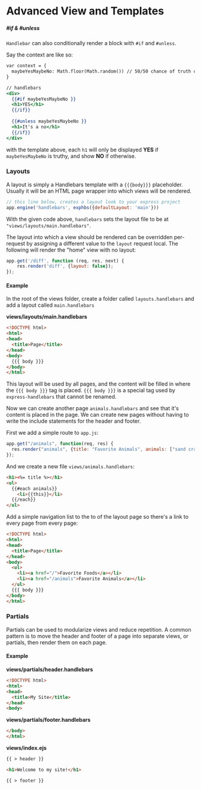 # Advanced View and Templates


##### #if & #unless
`Handlebar` can also conditionally render a block with `#if` and `#unless`. 

Say the context are like so:

```handlebars
var context = {
  maybeYesMaybeNo: Math.floor(Math.random()) // 50/50 chance of truth or false
}

// handlebars
<div>
  {{#if maybeYesMaybeNo }} 
  <h1>YES</h1>
  {{/if}}
  
  {{#unless maybeYesMaybeNo }} 
  <h1>It's a no</h1>
  {{/if}}
</div>
```
with the template above, each `h1` will only be displayed **YES** if `maybeYesMaybeNo` is truthy, and show **NO** if otherwise.

### Layouts

A layout is simply a Handlebars template with a `{{{body}}}` placeholder. Usually it will be an HTML page wrapper into which views will be rendered. 

```js
// this line below, creates a layout look to your express project
app.engine('handlebars', exphbs({defaultLayout: 'main'}))
```

With the given code above, `handlebars` sets the layout file to be at `"views/layouts/main.handlebars"`.

The layout into which a view should be rendered can be overridden per-request by assigning a different value to the `layout` request local. The following will render the "home" view with no layout:

```javascript
app.get('/diff', function (req, res, next) {
    res.render('diff', {layout: false});
});
```

#### Example

In the root of the views folder, create a folder called `layouts.handlebars` and add a layout called `main.handlebars`

**views/layouts/main.handlebars**
```html
<!DOCTYPE html>
<html>
<head>
  <title>Page</title>
</head>
<body>
  {{{ body }}}
</body>
</html>
```

This layout will be used by all pages, and the content will be filled in where the `{{{ body }}}` tag is placed. `{{{ body }}}` is a special tag used by `express-handlebars` that cannot be renamed.

Now we can create another page `animals.handlebars` and see that it's content is placed in the page. We can create new pages without having to write the include statements for the header and footer.

First we add a simple route to `app.js`:

```js
app.get("/animals", function(req, res) {
  res.render("animals", {title: "Favorite Animals", animals: ["sand crab", "corny joke dog"]})
});
```

And we create a new file `views/animals.handlebars`:

```html
<h1><%= title %></h1>
<ul>
  {{#each animals}}
    <li>{{this}}</li>
  {{/each}}
</ul>
```

Add a simple navigation list to the to of the layout page so there's a link to every page from every page:

```html
<!DOCTYPE html>
<html>
<head>
  <title>Page</title>
</head>
<body>
  <ul>
    <li><a href="/">Favorite Foods</a></li>
    <li><a href="/animals">Favorite Animals</a></li>
  </ul>
  {{{ body }}}
</body>
</html>

```

### Partials

Partials can be used to modularize views and reduce repetition. A common pattern is to move the header and footer of a page into separate views, or partials, then render them on each page.

#### Example

**views/partials/header.handlebars**
```html
<!DOCTYPE html>
<html>
<head>
  <title>My Site</title>
</head>
<body>
```

**views/partials/footer.handlebars**
```html
</body>
</html>
```

**views/index.ejs**
```html
{{ > header }}

<h1>Welcome to my site!</h1>

{{ > footer }}
```
